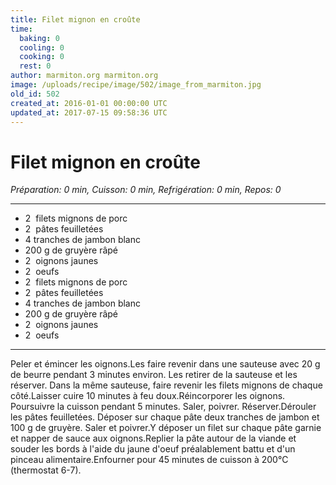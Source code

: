 ```yaml
---
title: Filet mignon en croûte
time:
  baking: 0
  cooling: 0
  cooking: 0
  rest: 0
author: marmiton.org marmiton.org
image: /uploads/recipe/image/502/image_from_marmiton.jpg
old_id: 502
created_at: 2016-01-01 00:00:00 UTC
updated_at: 2017-07-15 09:58:36 UTC
---
```


# Filet mignon en croûte

_Préparation: 0 min, Cuisson: 0 min, Refrigération: 0 min, Repos: 0_

---

- 2  filets mignons de porc
- 2  pâtes feuilletées
- 4 tranches de jambon blanc
- 200 g de gruyère râpé
- 2  oignons jaunes
- 2  oeufs
- 2  filets mignons de porc
- 2  pâtes feuilletées
- 4 tranches de jambon blanc
- 200 g de gruyère râpé
- 2  oignons jaunes
- 2  oeufs

---

Peler et émincer les oignons.Les faire revenir dans une sauteuse avec 20 g de beurre pendant 3 minutes environ. Les retirer de la sauteuse et les réserver. Dans la même sauteuse, faire revenir les filets mignons de chaque côté.Laisser cuire 10 minutes à feu doux.Réincorporer les oignons. Poursuivre la cuisson pendant 5 minutes. Saler, poivrer. Réserver.Dérouler les pâtes feuilletées. Déposer sur chaque pâte deux tranches de jambon et 100 g de gruyère. Saler et poivrer.Y déposer un filet sur chaque pâte garnie et napper de sauce aux oignons.Replier la pâte autour de la viande et souder les bords à l'aide du jaune d'oeuf préalablement battu et d'un pinceau alimentaire.Enfourner pour 45 minutes de cuisson à 200°C (thermostat 6-7).
